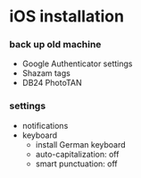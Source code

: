 # iOS installation

### back up old machine

- Google Authenticator settings
- Shazam tags
- DB24 PhotoTAN

### settings

- notifications
- keyboard
  - install German keyboard
  - auto-capitalization: off
  - smart punctuation: off
